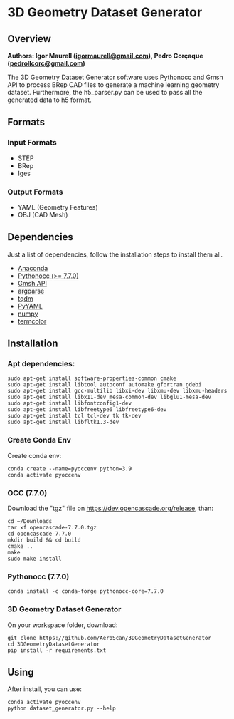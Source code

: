 # 3D Geometry Dataset Generator
## Overview
**Authors: Igor Maurell (igormaurell@gmail.com), Pedro Corçaque (pedrollcorc@gmail.com)**

The 3D Geometry Dataset Generator software uses Pythonocc and Gmsh API to process BRep CAD files to generate a machine learning geometry dataset. Furthermore, the h5_parser.py can be used to pass all the generated data to h5 format.

## Formats
### Input Formats
- STEP
- BRep
- Iges
### Output Formats
- YAML (Geometry Features)
- OBJ (CAD Mesh)

## Dependencies
Just a list of dependencies, follow the installation steps to install them all.
- [Anaconda](https://www.anaconda.com)
- [Pythonocc (>= 7.7.0)](https://github.com/tpaviot/pythonocc-core)
- [Gmsh API](https://gmsh.info/)
- [argparse](https://pypi.org/project/argparse/)
- [tqdm](https://github.com/tqdm/tqdm)
- [PyYAML](https://pypi.org/project/PyYAML/)
- [numpy](https://pypi.org/project/numpy/)
- [termcolor](https://pypi.org/project/termcolor/)

## Installation

### Apt dependencies:

    sudo apt-get install software-properties-common cmake
    sudo apt-get install libtool autoconf automake gfortran gdebi
    sudo apt-get install gcc-multilib libxi-dev libxmu-dev libxmu-headers
    sudo apt-get install libx11-dev mesa-common-dev libglu1-mesa-dev
    sudo apt-get install libfontconfig1-dev
    sudo apt-get install libfreetype6 libfreetype6-dev
    sudo apt-get install tcl tcl-dev tk tk-dev
    sudo apt-get install libfltk1.3-dev

### Create Conda Env
Create conda env:

    conda create --name=pyoccenv python=3.9
    conda activate pyoccenv

### OCC (7.7.0)
Download the "tgz" file on https://dev.opencascade.org/release, than:

    cd ~/Downloads
    tar xf opencascade-7.7.0.tgz
    cd opencascade-7.7.0
    mkdir build && cd build
    cmake ..
    make
    sudo make install

### Pythonocc (7.7.0)

    conda install -c conda-forge pythonocc-core=7.7.0

### 3D Geometry Dataset Generator
On your workspace folder, download:

    git clone https://github.com/AeroScan/3DGeometryDatasetGenerator
    cd 3DGeometryDatasetGenerator
    pip install -r requirements.txt

## Using
After install, you can use:
    
    conda activate pyoccenv
    python dataset_generator.py --help